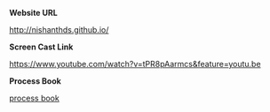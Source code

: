 **Website URL**

http://nishanthds.github.io/

**Screen Cast Link**

https://www.youtube.com/watch?v=tPR8pAarmcs&feature=youtu.be

**Process Book**

<a href="cs171_process_book.pdf">process book</a>